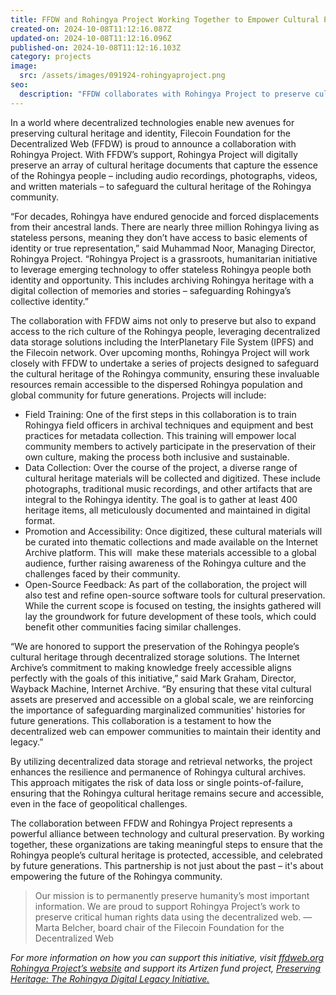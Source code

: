 ```yaml
---
title: FFDW and Rohingya Project Working Together to Empower Cultural Preservation and Digital Legacy
created-on: 2024-10-08T11:12:16.087Z
updated-on: 2024-10-08T11:12:16.096Z
published-on: 2024-10-08T11:12:16.103Z
category: projects
image:
  src: /assets/images/091924-rohingyaproject.png
seo:
  description: "FFDW collaborates with Rohingya Project to preserve cultural heritage through decentralized storage, safeguarding vital documents and artifacts for future generations."
---
```


In a world where decentralized technologies enable new avenues for preserving cultural heritage and identity, Filecoin Foundation for the Decentralized Web (FFDW) is proud to announce a collaboration with Rohingya Project. With FFDW’s support, Rohingya Project will digitally preserve an array of cultural heritage documents that capture the essence of the Rohingya people – including audio recordings, photographs, videos, and written materials – to safeguard the cultural heritage of the Rohingya community. 

“For decades, Rohingya have endured genocide and forced displacements from their ancestral lands. There are nearly three million Rohingya living as stateless persons, meaning they don’t have access to basic elements of identity or true representation,” said Muhammad Noor, Managing Director, Rohingya Project. “Rohingya Project is a grassroots, humanitarian initiative to leverage emerging technology to offer stateless Rohingya people both identity and opportunity. This includes archiving Rohingya heritage with a digital collection of memories and stories – safeguarding Rohingya’s collective identity.”

The collaboration with FFDW aims not only to preserve but also to expand access to the rich culture of the Rohingya people, leveraging decentralized data storage solutions including the InterPlanetary File System (IPFS) and the Filecoin network. Over upcoming months, Rohingya Project will work closely with FFDW to undertake a series of projects designed to safeguard the cultural heritage of the Rohingya community, ensuring these invaluable resources remain accessible to the dispersed Rohingya population and global community for future generations. Projects will include: 

- Field Training: One of the first steps in this collaboration is to train Rohingya field officers in archival techniques and equipment and best practices for metadata collection. This training will empower local community members to actively participate in the preservation of their own culture, making the process both inclusive and sustainable.
- Data Collection: Over the course of the project, a diverse range of cultural heritage materials will be collected and digitized. These include photographs, traditional music recordings, and other artifacts that are integral to the Rohingya identity. The goal is to gather at least 400 heritage items, all meticulously documented and maintained in digital format.
- Promotion and Accessibility: Once digitized, these cultural materials will be curated into thematic collections and made available on the Internet Archive platform. This will  make these materials accessible to a global audience, further raising awareness of the Rohingya culture and the challenges faced by their community.
- Open-Source Feedback: As part of the collaboration, the project will also test and refine open-source software tools for cultural preservation. While the current scope is focused on testing, the insights gathered will lay the groundwork for future development of these tools, which could benefit other communities facing similar challenges.

“We are honored to support the preservation of the Rohingya people’s cultural heritage through decentralized storage solutions. The Internet Archive’s commitment to making knowledge freely accessible aligns perfectly with the goals of this initiative,” said Mark Graham, Director, Wayback Machine, Internet Archive. “By ensuring that these vital cultural assets are preserved and accessible on a global scale, we are reinforcing the importance of safeguarding marginalized communities' histories for future generations. This collaboration is a testament to how the decentralized web can empower communities to maintain their identity and legacy.”

By utilizing decentralized data storage and retrieval networks, the project enhances the resilience and permanence of Rohingya cultural archives. This approach mitigates the risk of data loss or single points-of-failure, ensuring that the Rohingya cultural heritage remains secure and accessible, even in the face of geopolitical challenges. 

The collaboration between FFDW and Rohingya Project represents a powerful alliance between technology and cultural preservation. By working together, these organizations are taking meaningful steps to ensure that the Rohingya people’s cultural heritage is protected, accessible, and celebrated by future generations. This partnership is not just about the past – it's about empowering the future of the Rohingya community.

> Our mission is to permanently preserve humanity’s most important information. We are proud to support Rohingya Project’s work to preserve critical human rights data using the decentralized web. —Marta Belcher, board chair of the Filecoin Foundation for the Decentralized Web

_For more information on how you can support this initiative, visit [ffdweb.org](https://ffdweb.org) [Rohingya Project’s website](https://rohingyaproject.com/) and support its Artizen fund project, [Preserving Heritage: The Rohingya Digital Legacy Initiative.](https://artizen.fund/index/p/rohingya-digital-cultural-preservation?season=4)_
